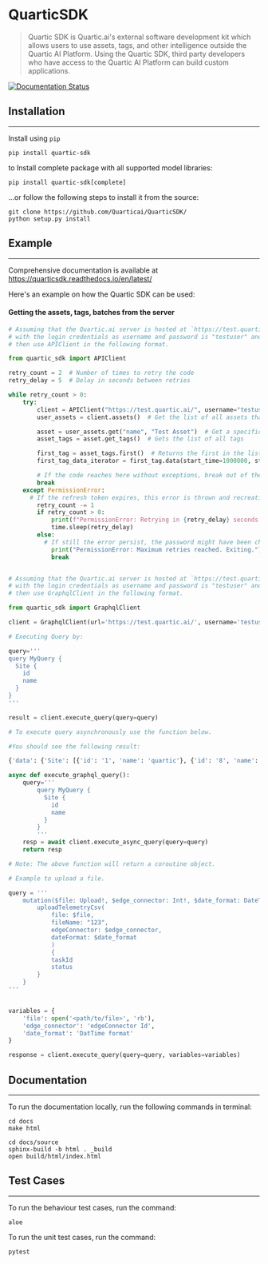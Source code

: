 # QuarticSDK

> Quartic SDK is Quartic.ai's external software development kit which allows users to use assets, tags, and other intelligence outside the Quartic AI Platform. Using the Quartic SDK, third party developers who have access to the Quartic AI Platform can build custom applications.

[![Documentation Status](https://readthedocs.org/projects/quarticsdk/badge/?version=stable)](https://quarticsdk.readthedocs.io/en/stable/?badge=stable)

## Installation
---
Install using `pip`

```
pip install quartic-sdk
```
to Install complete package with all supported model libraries:
```
pip install quartic-sdk[complete]
```

...or follow the following steps to install it from the source:
```
git clone https://github.com/Quarticai/QuarticSDK/
python setup.py install
```

## Example
---
Comprehensive documentation is available at https://quarticsdk.readthedocs.io/en/latest/

Here's an example on how the Quartic SDK can be used:

#### Getting the assets, tags, batches from the server
```python
# Assuming that the Quartic.ai server is hosted at `https://test.quartic.ai/`, 
# with the login credentials as username and password is "testuser" and `testpassword respectively, 
# then use APIClient in the following format.

from quartic_sdk import APIClient

retry_count = 2  # Number of times to retry the code
retry_delay = 5  # Delay in seconds between retries

while retry_count > 0:
    try:
        client = APIClient("https://test.quartic.ai/", username="testuser", password="testpassword")
        user_assets = client.assets()  # Get the list of all assets that the user has access to

        asset = user_assets.get("name", "Test Asset")  # Get a specific asset with the name "Test Asset"
        asset_tags = asset.get_tags()  # Gets the list of all tags

        first_tag = asset_tags.first()  # Returns the first in the list of tags
        first_tag_data_iterator = first_tag.data(start_time=1000000, stop_time=2000000)  # Returns the data present in the first tag for the time range of 1000000 to 2000000

        # If the code reaches here without exceptions, break out of the loop
        break
    except PermissionError:
      # If the refresh token expires, this error is thrown and recreation of client is needed to update the tokens
        retry_count -= 1
        if retry_count > 0:
            print(f"PermissionError: Retrying in {retry_delay} seconds...")
            time.sleep(retry_delay)
        else:
          # If still the error persist, the password might have been changed
            print("PermissionError: Maximum retries reached. Exiting.")
            break

```

```python

# Assuming that the Quartic.ai server is hosted at `https://test.quartic.ai/`, 
# with the login credentials as username and password is "testuser" and `testpassword respectively, 
# then use GraphqlClient in the following format.

from quartic_sdk import GraphqlClient

client = GraphqlClient(url='https://test.quartic.ai/', username='testuser', password='testpassword')

# Executing Query by:

query='''
query MyQuery {
  Site {
    id
    name
  }
}
'''

result = client.execute_query(query=query)

# To execute query asynchronously use the function below.

#You should see the following result:

{'data': {'Site': [{'id': '1', 'name': 'quartic'}, {'id': '8', 'name': 'ABC site 1'}, {'id': '12', 'name': 'XYZ 123'}]}

async def execute_graphql_query():
    query='''
        query MyQuery {
          Site {
            id
            name
          }
        }
        '''
    resp = await client.execute_async_query(query=query)
    return resp

# Note: The above function will return a coroutine object.

# Example to upload a file.

query = '''
    mutation($file: Upload!, $edge_connector: Int!, $date_format: DateTime!) {
        uploadTelemetryCsv(
            file: $file,
            fileName: "123",
            edgeConnector: $edge_connector,
            dateFormat: $date_format
            )
            {
            taskId
            status
        }
    }
'''


variables = {
    'file': open('<path/to/file>', 'rb'),
    'edge_connector': 'edgeConnector Id',
    'date_format': 'DatTime format'
}

response = client.execute_query(query=query, variables=variables)


```



## Documentation
---
To run the documentation locally, run the following commands in terminal:
```
cd docs
make html

cd docs/source
sphinx-build -b html . _build
open build/html/index.html
```

## Test Cases
---
To run the behaviour test cases, run the command:
```
aloe
```
To run the unit test cases, run the command:
```
pytest
```
